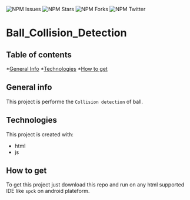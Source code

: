 ![NPM Issues](https://img.shields.io/github/issues/prabhu1122/Ball_Collision_Detection)
![NPM Stars](https://img.shields.io/github/stars/prabhu1122/Ball_Collision_Detection)
![NPM Forks](https://img.shields.io/github/forks/prabhu1122/Ball_Collision_Detection)
![NPM Twitter](https://img.shields.io/twitter/url?url=http%3A%2F%2Ftwitter.com%2FPrabhat84684469)

# Ball_Collision_Detection
## Table of contents
*[General Info](#general-info)
*[Technologies](#technologies)
*[How to get](#how-to-get)

## General info
This project is performe the `Collision detection` of ball.

## Technologies
This project is created with:
* html
* js

## How to get
To get this project just download this repo and run on any html supported IDE like `spck` on android plateform.
